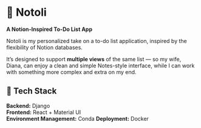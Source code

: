 # 📝 Notoli  
**A Notion-Inspired To-Do List App**

Notoli is my personalized take on a to-do list application, inspired by the flexibility of Notion databases.

It’s designed to support **multiple views** of the same list — so my wife, Diana, can enjoy a clean and simple Notes-style interface, while I can work with something more complex and extra on my end.

## 🚀 Tech Stack

**Backend:** Django  
**Frontend:** React + Material UI  
**Environment Management:** Conda
**Deployment:** Docker